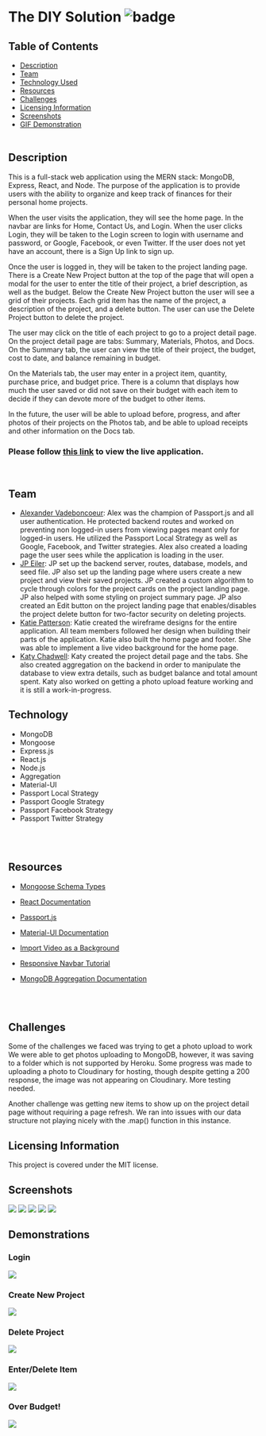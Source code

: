 # The DIY Solution ![badge](https://img.shields.io/badge/license-MIT-blue)

## Table of Contents

- [Description](#description)
- [Team](#team)
- [Technology Used](#technology)
- [Resources](#resources)
- [Challenges](#challenges)
- [Licensing Information](#licensing)
- [Screenshots](#screenshots)
- [GIF Demonstration](#demonstrations)
  <br>
  <br>

## Description

This is a full-stack web application using the MERN stack: MongoDB, Express, React, and Node. The purpose of the application is to provide users with the ability to organize and keep track of finances for their personal home projects.

When the user visits the application, they will see the home page. In the navbar are links for Home, Contact Us, and Login. When the user clicks Login, they will be taken to the Login screen to login with username and password, or Google, Facebook, or even Twitter. If the user does not yet have an account, there is a Sign Up link to sign up.

Once the user is logged in, they will be taken to the project landing page. There is a Create New Project button at the top of the page that will open a modal for the user to enter the title of their project, a brief description, as well as the budget. Below the Create New Project button the user will see a grid of their projects. Each grid item has the name of the project, a description of the project, and a delete button. The user can use the Delete Project button to delete the project.

The user may click on the title of each project to go to a project detail page. On the project detail page are tabs: Summary, Materials, Photos, and Docs. On the Summary tab, the user can view the title of their project, the budget, cost to date, and balance remaining in budget.

On the Materials tab, the user may enter in a project item, quantity, purchase price, and budget price. There is a column that displays how much the user saved or did not save on their budget with each item to decide if they can devote more of the budget to other items.

In the future, the user will be able to upload before, progress, and after photos of their projects on the Photos tab, and be able to upload receipts and other information on the Docs tab.

### Please follow [this link](https://warm-caverns-74106.herokuapp.com/) to view the live application.

<br>

## Team

- [Alexander Vadeboncoeur](https://github.com/Alexva397): Alex was the champion of Passport.js and all user authentication. He protected backend routes and worked on preventing non logged-in users from viewing pages meant only for logged-in users. He utilized the Passport Local Strategy as well as Google, Facebook, and Twitter strategies. Alex also created a loading page the user sees while the application is loading in the user.
- [JP Eiler](https://github.com/jpeiler97): JP set up the backend server, routes, database, models, and seed file. JP also set up the landing page where users create a new project and view their saved projects. JP created a custom algorithm to cycle through colors for the project cards on the project landing page. JP also helped with some styling on project summary page. JP also created an Edit button on the project landing page that enables/disables the project delete button for two-factor security on deleting projects.
- [Katie Patterson](https://github.com/ktp1451): Katie created the wireframe designs for the entire application. All team members followed her design when building their parts of the application. Katie also built the home page and footer. She was able to implement a live video background for the home page.
- [Katy Chadwell](https://github.com/klay824): Katy created the project detail page and the tabs. She also created aggregation on the backend in order to manipulate the database to view extra details, such as budget balance and total amount spent. Katy also worked on getting a photo upload feature working and it is still a work-in-progress.

## Technology

- MongoDB
- Mongoose
- Express.js
- React.js
- Node.js
- Aggregation
- Material-UI
- Passport Local Strategy
- Passport Google Strategy
- Passport Facebook Strategy
- Passport Twitter Strategy

<br>
<br>

## Resources

- [Mongoose Schema Types](https://mongoosejs.com/docs/schematypes.html)
- [React Documentation](https://reactjs.org/)
- [Passport.js](http://www.passportjs.org/)
- [Material-UI Documentation](https://material-ui.com/)
- [Import Video as a Background](https://www.youtube.com/watch?v=I2UBjN5ER4s&list=PLOQsaN6kJ6BrcAsj9Fhe5pj8dxNn9RFKp&index=4&t=80s)
- [Responsive Navbar Tutorial](https://betterprogramming.pub/making-a-basic-header-responsive-with-materialui-and-react-2198fac923c8)
- [MongoDB Aggregation Documentation](https://docs.mongodb.com/manual/aggregation/)

  <br>
  <br>

## Challenges

Some of the challenges we faced was trying to get a photo upload to work We were able to get photos uploading to MongoDB, however, it was saving to a folder which is not supported by Heroku. Some progress was made to uploading a photo to Cloudinary for hosting, though despite getting a 200 response, the image was not appearing on Cloudinary. More testing needed.

Another challenge was getting new items to show up on the project detail page without requiring a page refresh. We ran into issues with our data structure not playing nicely with the .map() function in this instance.

## Licensing Information

This project is covered under the MIT license.

## Screenshots

![](readme-media/screenshot-1.png)
![](readme-media/screenshot-2.png)
![](readme-media/screenshot-3.png)
![](readme-media/screenshot-4.png)
![](readme-media/screenshot-5.png)

## Demonstrations

### Login

![](readme-media/login.gif)

### Create New Project

![](readme-media/create-project.gif)

### Delete Project

![](readme-media/delete-project.gif)

### Enter/Delete Item

![](readme-media/enter-delete-item.gif)

### Over Budget!

![](readme-media/over-budget.gif)
